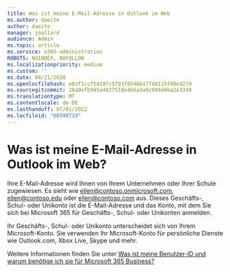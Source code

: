 ```yaml
---
title: Was ist meine E-Mail-Adresse in Outlook im Web
ms.author: daeite
author: daeite
manager: joallard
audience: Admin
ms.topic: article
ms.service: o365-administration
ROBOTS: NOINDEX, NOFOLLOW
ms.localizationpriority: medium
ms.custom: ''
ms.date: 04/21/2020
ms.openlocfilehash: e03f1ccf5419fc5f93f854bba7748115f08ed270
ms.sourcegitcommit: 28a0efb945a4827518e4b6a3a8c804d4ba2e3349
ms.translationtype: MT
ms.contentlocale: de-DE
ms.lasthandoff: 07/01/2022
ms.locfileid: "66599719"
---
```

# <a name="what-is-my-email-address-in-outlook-on-the-web"></a>Was ist meine E-Mail-Adresse in Outlook im Web?

Ihre E-Mail-Adresse wird Ihnen von Ihrem Unternehmen oder Ihrer Schule zugewiesen. Es sieht wie ellen@contoso.onmicrosoft.com, ellen@contoso.edu oder ellen@contoso.com aus. Dieses Geschäfts-, Schul- oder Unikonto ist die E-Mail-Adresse und das Konto, mit dem Sie sich bei Microsoft 365 für Geschäfts-, Schul- oder Unikonten anmelden.

Ihr Geschäfts-, Schul- oder Unikonto unterscheidet sich von Ihrem Microsoft-Konto. Sie verwenden Ihr Microsoft-Konto für persönliche Dienste wie Outlook.com, Xbox Live, Skype und mehr.

Weitere Informationen finden Sie unter [Was ist meine Benutzer-ID und warum benötige ich sie für Microsoft 365 Business?](https://support.microsoft.com/office/what-is-my-user-id-and-why-do-i-need-it-for-office-365-for-business-37da662b-5da6-4b56-a091-2731b2ecc8b4)